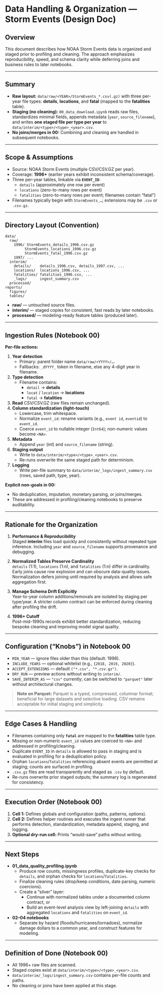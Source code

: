 # Data Handling & Organization — Storm Events (Design Doc)

## Overview
This document describes how NOAA Storm Events data is organized and staged prior to profiling and cleaning. The approach emphasizes reproducibility, speed, and schema clarity while deferring joins and business rules to later notebooks.

---

## Summary
- **Raw layout:** `data/raw/<YEAR>/StormEvents_*.csv(.gz)` with three per-year file types: **details**, **locations**, and **fatal** (mapped to the **fatalities** table).
- **Staging (no cleaning):** `00_data_download.ipynb` reads raw files, standardizes minimal fields, appends metadata (`year`, `source_filename`), and writes **one staged file per type per year** to `data/interim/<type>/<type>_<year>.csv`.
- **No joins/merges in 00:** Combining and cleaning are handled in subsequent notebooks.

---

## Scope & Assumptions
- Source: NOAA Storm Events (multiple CSV/CSV.GZ per year).
- Coverage: **1996+** (earlier years exhibit inconsistent schema/coverage).
- Three per-year tables, linkable via **`EVENT_ID`**:
  - `details` (approximately one row per event)
  - `locations` (zero-to-many rows per event)
  - `fatalities` (zero-to-many rows per event; filenames contain “fatal”)
- Filenames typically begin with `StormEvents_…`; extensions may be `.csv` or `.csv.gz`.

---

## Directory Layout (Convention)
```
data/
  raw/
    1996/ StormEvents_details_1996.csv.gz
         StormEvents_locations_1996.csv.gz
         StormEvents_fatal_1996.csv.gz
    1997/ ...
  interim/
    details/    details_1996.csv, details_1997.csv, ...
    locations/  locations_1996.csv, ...
    fatalities/ fatalities_1996.csv, ...
    _logs/      ingest_summary.csv
  processed/
reports/
  figures/
  tables/
```
- **raw/** — untouched source files.  
- **interim/** — staged copies for consistent, fast reads by later notebooks.  
- **processed/** — modeling-ready feature tables (produced later).

---

## Ingestion Rules (Notebook 00)

**Per-file actions:**
1. **Year detection**
   - Primary: parent folder name `data/raw/<YYYY>/…`.
   - Fallbacks: `_dYYYY_` token in filename, else any 4-digit year in filename.
2. **Type detection**
   - Filename contains:
     - `detail` → **details**
     - `locat` / `location` → **locations**
     - `fatal` → **fatalities**
3. **Read** CSV/CSV.GZ (raw files remain unchanged).
4. **Column standardization (light-touch)**
   - Lowercase, trim whitespace.
   - Normalize `event_id`: rename variants (e.g., `event id`, `eventid`) to `event_id`.
   - Coerce `event_id` to nullable integer (`Int64`); non-numeric values become `<NA>`.
5. **Metadata**
   - Append `year` (int) and `source_filename` (string).
6. **Staging output**
   - Write to `data/interim/<type>/<type>_<year>.csv`.
   - Re-runs overwrite the same staged path for determinism.
7. **Logging**
   - Write per-file summary to `data/interim/_logs/ingest_summary.csv` (rows, saved path, type, year).

**Explicit non-goals in 00:**
- No deduplication, imputation, monetary parsing, or joins/merges.  
- These are addressed in profiling/cleaning notebooks to preserve auditability.

---

## Rationale for the Organization

1. **Performance & Reproducibility**  
   Staged **interim** files load quickly and consistently without repeated type inference. Including `year` and `source_filename` supports provenance and debugging.

2. **Normalized Tables Preserve Cardinality**  
   `details` (1:1), `locations` (1:n), and `fatalities` (1:n) differ in cardinality. Early joins cause row explosion and can obscure data-quality issues. Normalization defers joining until required by analysis and allows safe aggregation first.

3. **Manage Schema Drift Explicitly**  
   Year-to-year column additions/removals are isolated by staging per type/year. A stricter column contract can be enforced during cleaning after profiling the drift.

4. **1996+ Cutoff**  
   Post-mid-1990s records exhibit better standardization, reducing bespoke cleaning and improving model signal quality.

---

## Configuration (“Knobs”) in Notebook 00
- `MIN_YEAR` — ignore files older than this (default: 1996).
- `INCLUDE_YEARS` — optional whitelist (e.g., `{2018, 2019, 2020}`).
- `ACCEPT_EXTENSIONS` — default `("*.csv", "*.csv.gz")`.
- `DRY_RUN` — preview actions without writing to `interim/`.
- `SAVE_INTERIM_AS` — `"csv"` currently; can be switched to `"parquet"` later without architectural changes.

> **Note on Parquet:** Parquet is a typed, compressed, columnar format; beneficial for large datasets and selective loading. CSV remains acceptable for initial staging and simplicity.

---

## Edge Cases & Handling
- Filenames containing only **`fatal`** are mapped to the **fatalities** table type.
- Missing or non-numeric `event_id` values are coerced to `<NA>` and addressed in profiling/cleaning.
- Duplicate `EVENT_ID` in `details` is allowed to pass in staging and is evaluated in profiling for a deduplication policy.
- Orphan `locations`/`fatalities` referencing absent events are permitted at staging; counts are surfaced in profiling.
- `.csv.gz` files are read transparently and staged as `.csv` by default.
- Re-runs overwrite prior staged outputs; the summary log is regenerated for consistency.

---

## Execution Order (Notebook 00)
1. **Cell 1:** Defines globals and configuration (paths, patterns, options).  
2. **Cell 2:** Defines helper routines and executes the ingest runner that performs detection, standardization, metadata append, staging, and logging.  
3. **Optional dry-run cell:** Prints “would-save” paths without writing.

---

## Next Steps
- **01_data_quality_profiling.ipynb**
  - Produce row counts, missingness profiles, duplicate-key checks for `details`, and orphan checks for `locations`/`fatalities`.
  - Finalize cleaning rules (drop/keep conditions, date parsing, numeric coercions).
  - Create a “silver” layer:
    - Continue with normalized tables under a documented column contract, or
    - Build an event-level analysis view by left-joining `details` with aggregated `locations` and `fatalities` on `event_id`.
- **02–04 notebooks**
  - Separate by hazard (floods/hurricanes/tornadoes), normalize damage dollars to a common year, and construct features for modeling.

---

## Definition of Done (Notebook 00)
- All 1996+ raw files are scanned.  
- Staged copies exist at `data/interim/<type>/<type>_<year>.csv`.  
- `data/interim/_logs/ingest_summary.csv` contains per-file counts and paths.  
- No cleaning or joins have been applied at this stage.

